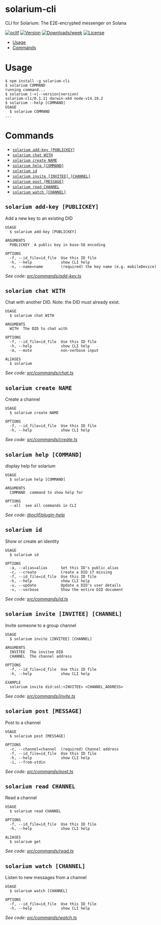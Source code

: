 solarium-cli
============

CLI for Solarium: The E2E-encrypted messenger on Solana

[![oclif](https://img.shields.io/badge/cli-oclif-brightgreen.svg)](https://oclif.io)
[![Version](https://img.shields.io/npm/v/solarium-cli.svg)](https://npmjs.org/package/solarium-cli)
[![Downloads/week](https://img.shields.io/npm/dw/solarium-cli.svg)](https://npmjs.org/package/solarium-cli)
[![License](https://img.shields.io/npm/l/solarium-cli.svg)](https://github.com/dankelleher/solarium/blob/master/package.json)

<!-- toc -->
* [Usage](#usage)
* [Commands](#commands)
<!-- tocstop -->
# Usage
<!-- usage -->
```sh-session
$ npm install -g solarium-cli
$ solarium COMMAND
running command...
$ solarium (-v|--version|version)
solarium-cli/0.1.11 darwin-x64 node-v14.18.2
$ solarium --help [COMMAND]
USAGE
  $ solarium COMMAND
...
```
<!-- usagestop -->
# Commands
<!-- commands -->
* [`solarium add-key [PUBLICKEY]`](#solarium-add-key-publickey)
* [`solarium chat WITH`](#solarium-chat-with)
* [`solarium create NAME`](#solarium-create-name)
* [`solarium help [COMMAND]`](#solarium-help-command)
* [`solarium id`](#solarium-id)
* [`solarium invite [INVITEE] [CHANNEL]`](#solarium-invite-invitee-channel)
* [`solarium post [MESSAGE]`](#solarium-post-message)
* [`solarium read CHANNEL`](#solarium-read-channel)
* [`solarium watch [CHANNEL]`](#solarium-watch-channel)

## `solarium add-key [PUBLICKEY]`

Add a new key to an existing DID

```
USAGE
  $ solarium add-key [PUBLICKEY]

ARGUMENTS
  PUBLICKEY  A public key in base-58 encoding

OPTIONS
  -f, --id_file=id_file  Use this ID file
  -h, --help             show CLI help
  -n, --name=name        (required) the key name (e.g. mobileDevice)
```

_See code: [src/commands/add-key.ts](https://github.com/dankelleher/solarium/blob/v0.1.11/src/commands/add-key.ts)_

## `solarium chat WITH`

Chat with another DID. Note: the DID must already exist.

```
USAGE
  $ solarium chat WITH

ARGUMENTS
  WITH  The DID to chat with

OPTIONS
  -f, --id_file=id_file  Use this ID file
  -h, --help             show CLI help
  -m, --mute             non-verbose input

ALIASES
  $ solarium
```

_See code: [src/commands/chat.ts](https://github.com/dankelleher/solarium/blob/v0.1.11/src/commands/chat.ts)_

## `solarium create NAME`

Create a channel

```
USAGE
  $ solarium create NAME

OPTIONS
  -f, --id_file=id_file  Use this ID file
  -h, --help             show CLI help
```

_See code: [src/commands/create.ts](https://github.com/dankelleher/solarium/blob/v0.1.11/src/commands/create.ts)_

## `solarium help [COMMAND]`

display help for solarium

```
USAGE
  $ solarium help [COMMAND]

ARGUMENTS
  COMMAND  command to show help for

OPTIONS
  --all  see all commands in CLI
```

_See code: [@oclif/plugin-help](https://github.com/oclif/plugin-help/blob/v3.2.2/src/commands/help.ts)_

## `solarium id`

Show or create an identity

```
USAGE
  $ solarium id

OPTIONS
  -a, --alias=alias      Set this ID's public alias
  -c, --create           Create a DID if missing
  -f, --id_file=id_file  Use this ID file
  -h, --help             show CLI help
  -u, --update           Update a DID's user details
  -v, --verbose          Show the entire DID document
```

_See code: [src/commands/id.ts](https://github.com/dankelleher/solarium/blob/v0.1.11/src/commands/id.ts)_

## `solarium invite [INVITEE] [CHANNEL]`

Invite someone to a group channel

```
USAGE
  $ solarium invite [INVITEE] [CHANNEL]

ARGUMENTS
  INVITEE  The invitee DID
  CHANNEL  The channel address

OPTIONS
  -f, --id_file=id_file  Use this ID file
  -h, --help             show CLI help

EXAMPLE
  solarium invite did:sol:<INVITEE> <CHANNEL_ADDRESS>
```

_See code: [src/commands/invite.ts](https://github.com/dankelleher/solarium/blob/v0.1.11/src/commands/invite.ts)_

## `solarium post [MESSAGE]`

Post to a channel

```
USAGE
  $ solarium post [MESSAGE]

OPTIONS
  -c, --channel=channel  (required) Channel address
  -f, --id_file=id_file  Use this ID file
  -h, --help             show CLI help
  -i, --from-stdin
```

_See code: [src/commands/post.ts](https://github.com/dankelleher/solarium/blob/v0.1.11/src/commands/post.ts)_

## `solarium read CHANNEL`

Read a channel

```
USAGE
  $ solarium read CHANNEL

OPTIONS
  -f, --id_file=id_file  Use this ID file
  -h, --help             show CLI help

ALIASES
  $ solarium get
```

_See code: [src/commands/read.ts](https://github.com/dankelleher/solarium/blob/v0.1.11/src/commands/read.ts)_

## `solarium watch [CHANNEL]`

Listen to new messages from a channel

```
USAGE
  $ solarium watch [CHANNEL]

OPTIONS
  -f, --id_file=id_file  Use this ID file
  -h, --help             show CLI help
```

_See code: [src/commands/watch.ts](https://github.com/dankelleher/solarium/blob/v0.1.11/src/commands/watch.ts)_
<!-- commandsstop -->

